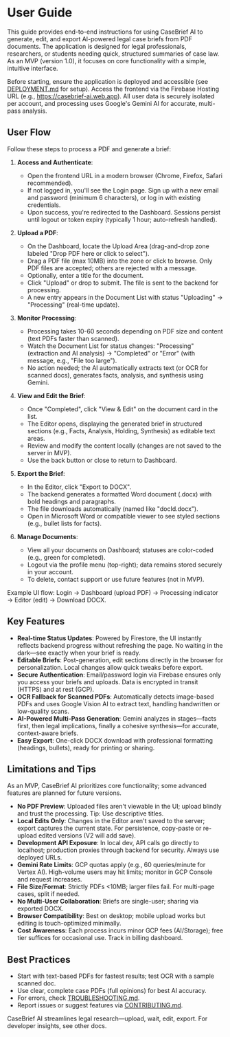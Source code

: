 # User Guide

This guide provides end-to-end instructions for using CaseBrief AI to generate, edit, and export AI-powered legal case briefs from PDF documents. The application is designed for legal professionals, researchers, or students needing quick, structured summaries of case law. As an MVP (version 1.0), it focuses on core functionality with a simple, intuitive interface.

Before starting, ensure the application is deployed and accessible (see [DEPLOYMENT.md](DEPLOYMENT.md) for setup). Access the frontend via the Firebase Hosting URL (e.g., https://casebrief-ai.web.app). All user data is securely isolated per account, and processing uses Google's Gemini AI for accurate, multi-pass analysis.

## User Flow

Follow these steps to process a PDF and generate a brief:

1. **Access and Authenticate**:
   - Open the frontend URL in a modern browser (Chrome, Firefox, Safari recommended).
   - If not logged in, you'll see the Login page. Sign up with a new email and password (minimum 6 characters), or log in with existing credentials.
   - Upon success, you're redirected to the Dashboard. Sessions persist until logout or token expiry (typically 1 hour; auto-refresh handled).

2. **Upload a PDF**:
   - On the Dashboard, locate the Upload Area (drag-and-drop zone labeled "Drop PDF here or click to select").
   - Drag a PDF file (max 10MB) into the zone or click to browse. Only PDF files are accepted; others are rejected with a message.
   - Optionally, enter a title for the document.
   - Click "Upload" or drop to submit. The file is sent to the backend for processing.
   - A new entry appears in the Document List with status "Uploading" → "Processing" (real-time update).

3. **Monitor Processing**:
   - Processing takes 10-60 seconds depending on PDF size and content (text PDFs faster than scanned).
   - Watch the Document List for status changes: "Processing" (extraction and AI analysis) → "Completed" or "Error" (with message, e.g., "File too large").
   - No action needed; the AI automatically extracts text (or OCR for scanned docs), generates facts, analysis, and synthesis using Gemini.

4. **View and Edit the Brief**:
   - Once "Completed", click "View & Edit" on the document card in the list.
   - The Editor opens, displaying the generated brief in structured sections (e.g., Facts, Analysis, Holding, Synthesis) as editable text areas.
   - Review and modify the content locally (changes are not saved to the server in MVP).
   - Use the back button or close to return to Dashboard.

5. **Export the Brief**:
   - In the Editor, click "Export to DOCX".
   - The backend generates a formatted Word document (.docx) with bold headings and paragraphs.
   - The file downloads automatically (named like "docId.docx").
   - Open in Microsoft Word or compatible viewer to see styled sections (e.g., bullet lists for facts).

6. **Manage Documents**:
   - View all your documents on Dashboard; statuses are color-coded (e.g., green for completed).
   - Logout via the profile menu (top-right); data remains stored securely in your account.
   - To delete, contact support or use future features (not in MVP).

Example UI flow: Login → Dashboard (upload PDF) → Processing indicator → Editor (edit) → Download DOCX.

## Key Features

- **Real-time Status Updates**: Powered by Firestore, the UI instantly reflects backend progress without refreshing the page. No waiting in the dark—see exactly when your brief is ready.
- **Editable Briefs**: Post-generation, edit sections directly in the browser for personalization. Local changes allow quick tweaks before export.
- **Secure Authentication**: Email/password login via Firebase ensures only you access your briefs and uploads. Data is encrypted in transit (HTTPS) and at rest (GCP).
- **OCR Fallback for Scanned PDFs**: Automatically detects image-based PDFs and uses Google Vision AI to extract text, handling handwritten or low-quality scans.
- **AI-Powered Multi-Pass Generation**: Gemini analyzes in stages—facts first, then legal implications, finally a cohesive synthesis—for accurate, context-aware briefs.
- **Easy Export**: One-click DOCX download with professional formatting (headings, bullets), ready for printing or sharing.

## Limitations and Tips

As an MVP, CaseBrief AI prioritizes core functionality; some advanced features are planned for future versions.

- **No PDF Preview**: Uploaded files aren't viewable in the UI; upload blindly and trust the processing. Tip: Use descriptive titles.
- **Local Edits Only**: Changes in the Editor aren't saved to the server; export captures the current state. For persistence, copy-paste or re-upload edited versions (V2 will add save).
- **Development API Exposure**: In local dev, API calls go directly to localhost; production proxies through backend for security. Always use deployed URLs.
- **Gemini Rate Limits**: GCP quotas apply (e.g., 60 queries/minute for Vertex AI). High-volume users may hit limits; monitor in GCP Console and request increases.
- **File Size/Format**: Strictly PDFs <10MB; larger files fail. For multi-page cases, split if needed.
- **No Multi-User Collaboration**: Briefs are single-user; sharing via exported DOCX.
- **Browser Compatibility**: Best on desktop; mobile upload works but editing is touch-optimized minimally.
- **Cost Awareness**: Each process incurs minor GCP fees (AI/Storage); free tier suffices for occasional use. Track in billing dashboard.

## Best Practices

- Start with text-based PDFs for fastest results; test OCR with a sample scanned doc.
- Use clear, complete case PDFs (full opinions) for best AI accuracy.
- For errors, check [TROUBLESHOOTING.md](TROUBLESHOOTING.md).
- Report issues or suggest features via [CONTRIBUTING.md](CONTRIBUTING.md).

CaseBrief AI streamlines legal research—upload, wait, edit, export. For developer insights, see other docs.